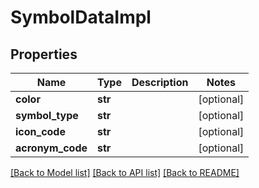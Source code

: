 # SymbolDataImpl

## Properties
Name | Type | Description | Notes
------------ | ------------- | ------------- | -------------
**color** | **str** |  | [optional] 
**symbol_type** | **str** |  | [optional] 
**icon_code** | **str** |  | [optional] 
**acronym_code** | **str** |  | [optional] 

[[Back to Model list]](../README.md#documentation-for-models) [[Back to API list]](../README.md#documentation-for-api-endpoints) [[Back to README]](../README.md)

